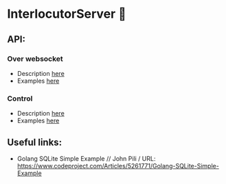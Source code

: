 # InterlocutorServer 🤟

## API:
### Over websocket
- Description [here](./ws_server/about/proto/over_ws/desc.md)
- Examples [here](./ws_server/about/proto/over_ws/desc.md)

### Control
- Description [here](./ws_server/about/proto/control/desc.md)
- Examples [here](./ws_server/about/proto/control/examples.md)

## Useful links:
- Golang SQLite Simple Example // John Pili / URL: https://www.codeproject.com/Articles/5261771/Golang-SQLite-Simple-Example